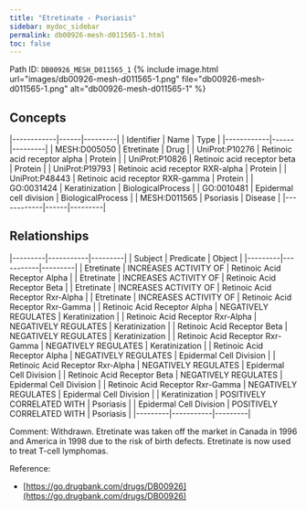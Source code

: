 ```yaml
---
title: "Etretinate - Psoriasis"
sidebar: mydoc_sidebar
permalink: db00926-mesh-d011565-1.html
toc: false 
---
```



Path ID: `DB00926_MESH_D011565_1`
{% include image.html url="images/db00926-mesh-d011565-1.png" file="db00926-mesh-d011565-1.png" alt="db00926-mesh-d011565-1" %}

## Concepts

|------------|------|---------|
| Identifier | Name | Type    |
|------------|------|---------|
| MESH:D005050 | Etretinate | Drug |
| UniProt:P10276 | Retinoic acid receptor alpha | Protein |
| UniProt:P10826 | Retinoic acid receptor beta | Protein |
| UniProt:P19793 | Retinoic acid receptor RXR-alpha | Protein |
| UniProt:P48443 | Retinoic acid receptor RXR-gamma | Protein |
| GO:0031424 | Keratinization | BiologicalProcess |
| GO:0010481 | Epidermal cell division | BiologicalProcess |
| MESH:D011565 | Psoriasis | Disease |
|------------|------|---------|

## Relationships

|---------|-----------|---------|
| Subject | Predicate | Object  |
|---------|-----------|---------|
| Etretinate | INCREASES ACTIVITY OF | Retinoic Acid Receptor Alpha |
| Etretinate | INCREASES ACTIVITY OF | Retinoic Acid Receptor Beta |
| Etretinate | INCREASES ACTIVITY OF | Retinoic Acid Receptor Rxr-Alpha |
| Etretinate | INCREASES ACTIVITY OF | Retinoic Acid Receptor Rxr-Gamma |
| Retinoic Acid Receptor Alpha | NEGATIVELY REGULATES | Keratinization |
| Retinoic Acid Receptor Rxr-Alpha | NEGATIVELY REGULATES | Keratinization |
| Retinoic Acid Receptor Beta | NEGATIVELY REGULATES | Keratinization |
| Retinoic Acid Receptor Rxr-Gamma | NEGATIVELY REGULATES | Keratinization |
| Retinoic Acid Receptor Alpha | NEGATIVELY REGULATES | Epidermal Cell Division |
| Retinoic Acid Receptor Rxr-Alpha | NEGATIVELY REGULATES | Epidermal Cell Division |
| Retinoic Acid Receptor Beta | NEGATIVELY REGULATES | Epidermal Cell Division |
| Retinoic Acid Receptor Rxr-Gamma | NEGATIVELY REGULATES | Epidermal Cell Division |
| Keratinization | POSITIVELY CORRELATED WITH | Psoriasis |
| Epidermal Cell Division | POSITIVELY CORRELATED WITH | Psoriasis |
|---------|-----------|---------|

Comment: Withdrawn. Etretinate was taken off the market in Canada in 1996 and America in 1998 due to the risk of birth defects. Etretinate is now used to treat T-cell lymphomas.

Reference: 
  - [https://go.drugbank.com/drugs/DB00926](https://go.drugbank.com/drugs/DB00926)

